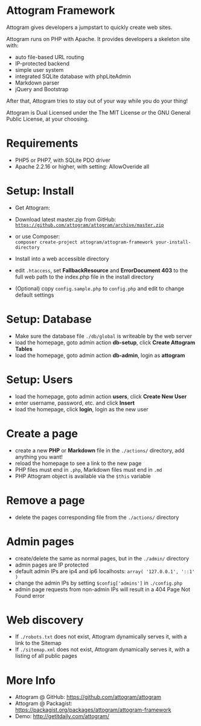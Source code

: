 Attogram Framework
==================

Attogram gives developers a jumpstart to quickly create web sites.

Attogram runs on PHP with Apache. It provides developers a skeleton site with:

* auto file-based URL routing
* IP-protected backend
* simple user system
* integrated SQLite database with phpLiteAdmin
* Markdown parser
* jQuery and Bootstrap

After that, Attogram tries to stay out of your way while you do your thing!

Attogram is Dual Licensed under the The MIT License *or* the GNU General Public License, at your choosing.

Requirements
============
* PHP5 or PHP7, with SQLite PDO driver
* Apache 2.2.16 or higher, with setting: AllowOveride all

Setup: Install
==============
* Get Attogram:
 * Download latest master.zip from GitHub:  
   [`https://github.com/attogram/attogram/archive/master.zip`](https://github.com/attogram/attogram/archive/master.zip)
 * or use Composer:  
   `composer create-project attogram/attogram-framework your-install-directory`
* Install into a web accessible directory
* edit `.htaccess`, set **FallbackResource** and **ErrorDocument 403** to the full web path to the index.php file in the install directory

* (Optional) copy `config.sample.php` to `config.php` and edit to change default settings

Setup: Database
===============
* Make sure the database file `./db/global` is writeable by the web server
* load the homepage, goto admin action **db-setup**, click **Create Attogram Tables**
* load the homepage, goto admin action **db-admin**, login as **attogram**

Setup: Users
============
* load the homepage, goto admin action **users**, click **Create New User**
* enter username, password, etc. and click **Insert**
* load the homepage, click **login**, login as the new user

Create a page
=============
* create a new **PHP** or **Markdown** file in the `./actions/` directory, add anything you want!
* reload the homepage to see a link to the new page
* PHP files must end in `.php`, Markdown files must end in `.md`
* PHP Attogram object is available via the `$this` variable

Remove a page
=============
* delete the pages corresponding file from the `./actions/` directory

Admin pages
===========
* create/delete the same as normal pages, but in the `./admin/` directory
* admin pages are IP protected
* default admin IPs are ip4 and ip6 localhosts: `array( '127.0.0.1', '::1' )`
* change the admin IPs by setting `$config['admins']` in `./config.php`
* admin page requests from non-admin IPs will result in a 404 Page Not Found error

Web discovery
=============
* If `./robots.txt` does not exist, Attogram dynamically serves it, with a link to the Sitemap
* If `./sitemap.xml` does not exist, Attogram dynamically serves it, with a listing of all public pages

More Info
=========
* Attogram @ GitHub: https://github.com/attogram/attogram
* Attogram @ Packagist: https://packagist.org/packages/attogram/attogram-framework
* Demo: http://getitdaily.com/attogram/
